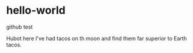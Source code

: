 # hello-world
github test

Hubot here
I've had tacos on th moon and find them far superior to Earth tacos.
